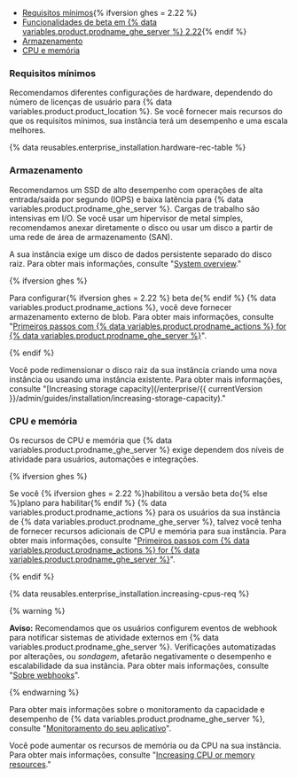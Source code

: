 - [Requisitos mínimos](#minimum-requirements){% ifversion ghes = 2.22 %}
- [Funcionalidades de beta em {% data variables.product.prodname_ghe_server %} 2.22](#beta-features-in-github-enterprise-server-222){% endif %}
- [Armazenamento](#storage)
- [CPU e memória](#cpu-and-memory)

### Requisitos mínimos

Recomendamos diferentes configurações de hardware, dependendo do número de licenças de usuário para {% data variables.product.product_location %}. Se você fornecer mais recursos do que os requisitos mínimos, sua instância terá um desempenho e uma escala melhores.

{% data reusables.enterprise_installation.hardware-rec-table %}

### Armazenamento

Recomendamos um SSD de alto desempenho com operações de alta entrada/saída por segundo (IOPS) e baixa latência para {% data variables.product.prodname_ghe_server %}. Cargas de trabalho são intensivas em I/O. Se você usar um hipervisor de metal simples, recomendamos anexar diretamente o disco ou usar um disco a partir de uma rede de área de armazenamento (SAN).

A sua instância exige um disco de dados persistente separado do disco raiz. Para obter mais informações, consulte "[System overview](/enterprise/admin/guides/installation/system-overview)."

{% ifversion ghes %}

Para configurar{% ifversion ghes = 2.22 %} beta de{% endif %} {% data variables.product.prodname_actions %}, você deve fornecer armazenamento externo de blob. Para obter mais informações, consulte "[Primeiros passos com {% data variables.product.prodname_actions %} for {% data variables.product.prodname_ghe_server %}](/admin/github-actions/getting-started-with-github-actions-for-github-enterprise-server##external-storage-requirements)".

{% endif %}

Você pode redimensionar o disco raiz da sua instância criando uma nova instância ou usando uma instância existente. Para obter mais informações, consulte "[Increasing storage capacity](/enterprise/{{ currentVersion }}/admin/guides/installation/increasing-storage-capacity)."

### CPU e memória

Os recursos de CPU e memória que {% data variables.product.prodname_ghe_server %} exige dependem dos níveis de atividade para usuários, automações e integrações.

{% ifversion ghes %}

Se você {% ifversion ghes = 2.22 %}habilitou a versão beta do{% else %}plano para habilitar{% endif %} {% data variables.product.prodname_actions %} para os usuários da sua instância de {% data variables.product.prodname_ghe_server %}, talvez você tenha de fornecer recursos adicionais de CPU e memória para sua instância. Para obter mais informações, consulte "[Primeiros passos com {% data variables.product.prodname_actions %} for {% data variables.product.prodname_ghe_server %}](/admin/github-actions/getting-started-with-github-actions-for-github-enterprise-server#review-hardware-considerations)".

{% endif %}

{% data reusables.enterprise_installation.increasing-cpus-req %}

{% warning %}

**Aviso:** Recomendamos que os usuários configurem eventos de webhook para notificar sistemas de atividade externos em {% data variables.product.prodname_ghe_server %}. Verificações automatizadas por alterações, ou _sondagem_, afetarão negativamente o desempenho e escalabilidade da sua instância. Para obter mais informações, consulte "[Sobre webhooks](/github/extending-github/about-webhooks)".

{% endwarning %}

Para obter mais informações sobre o monitoramento da capacidade e desempenho de {% data variables.product.prodname_ghe_server %}, consulte "[Monitoramento do seu aplicativo](/admin/enterprise-management/monitoring-your-appliance)".

Você pode aumentar os recursos de memória ou da CPU na sua instância. Para obter mais informações, consulte "[Increasing CPU or memory resources](/enterprise/admin/installation/increasing-cpu-or-memory-resources)."
